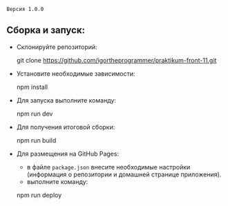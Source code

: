 `Версия 1.0.0`

Сборка и запуск:
---
- Склонируйте репозиторий:
    
    
    git clone https://github.com/igortheprogrammer/praktikum-front-11.git

- Установите необходимые зависимости:
    
    
    npm install
    
    
- Для запуска выполните команду:


    npm run dev

- Для получения итоговой сборки:

    
    npm run build
    
 
- Для размещения на GitHub Pages:

    * в файле `package.json` внесите необходимые настройки (информация о репозитории и домашней странице приложения).
    * выполните команду:


    npm run deploy
